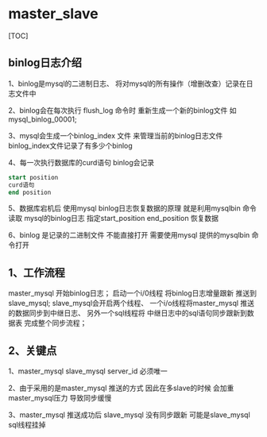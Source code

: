# master_slave

[TOC]

## binlog日志介绍
1、binlog是mysql的二进制日志、  将对mysql的所有操作（增删改查）记录在日志文件中

2、binlog会在每次执行 flush_log 命令时  重新生成一个新的binlog文件 如mysql_binlog_00001;

3、mysql会生成一个binlog_index 文件 来管理当前的binlog日志文件  binlog_index文件记录了有多少个binlog

4、每一次执行数据库的curd语句  binlog会记录

```sql
start position  
curd语句  
end position    
```


5、数据库宕机后  使用mysql binlog日志恢复数据的原理  就是利用mysqlbin 命令读取 mysql的binlog日志   指定start_position  end_position  恢复数据


6、binlog 是记录的二进制文件 不能直接打开 需要使用mysql 提供的mysqlbin 命令打开







## 1、工作流程

master_mysql 开始binlog日志； 启动一个i/0线程 将binlog日志增量跟新 推送到slave_mysql;  slave_mysql会开启两个线程、 一个i/o线程将master_mysql 推送的数据同步到中继日志、  另外一个sql线程将 中继日志中的sql语句同步跟新到数据表  完成整个同步流程；


## 2、关键点
1、master_mysql  slave_mysql  server_id  必须唯一

2、由于采用的是master_mysql 推送的方式  因此在多slave的时候 会加重master_mysql压力  导致同步缓慢

3、master_mysql 推送成功后 slave_mysql 没有同步跟新  可能是slave_mysql sql线程挂掉






